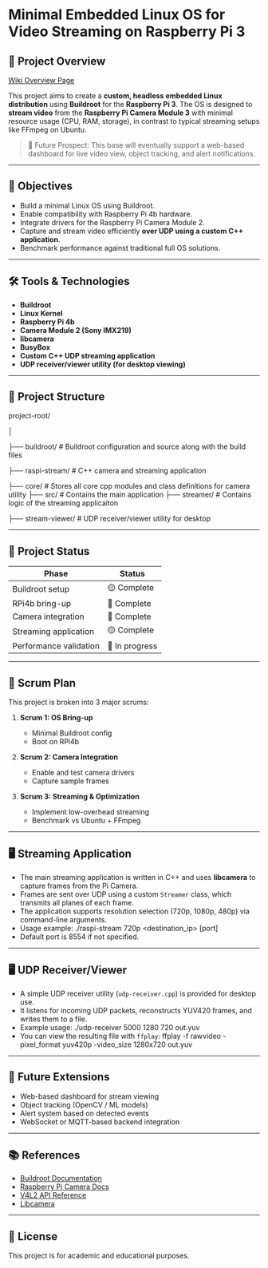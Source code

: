 # Minimal Embedded Linux OS for Video Streaming on Raspberry Pi 3

## 📌 Project Overview

[Wiki Overview Page](https://github.com/Priyanshu-Shah/StreamRoot/wiki/Project-Overview)

This project aims to create a **custom, headless embedded Linux distribution** using **Buildroot** for the **Raspberry Pi 3**. The OS is designed to **stream video** from the **Raspberry Pi Camera Module 3** with minimal resource usage (CPU, RAM, storage), in contrast to typical streaming setups like FFmpeg on Ubuntu.

> 🚀 Future Prospect: This base will eventually support a web-based dashboard for live video view, object tracking, and alert notifications.

---

## 🎯 Objectives

- Build a minimal Linux OS using Buildroot.
- Enable compatibility with Raspberry Pi 4b hardware.
- Integrate drivers for the Raspberry Pi Camera Module 2.
- Capture and stream video efficiently **over UDP using a custom C++ application**.
- Benchmark performance against traditional full OS solutions.

---

## 🛠️ Tools & Technologies

- **Buildroot**
- **Linux Kernel**
- **Raspberry Pi 4b**
- **Camera Module 2 (Sony IMX219)**
- **libcamera**
- **BusyBox**
- **Custom C++ UDP streaming application**
- **UDP receiver/viewer utility (for desktop viewing)**

---

## 📁 Project Structure

project-root/

│

├── buildroot/ # Buildroot configuration and source along with the build files 

├── raspi-stream/ # C++ camera and streaming application

   ├── core/ # Stores all core cpp modules and class definitions for camera utility
   ├── src/ # Contains the main application
   ├── streamer/ # Contains logic of the streaming applicaiton

├── stream-viewer/ # UDP receiver/viewer utility for desktop



---

## 🚦 Project Status

| Phase                  | Status   |
|------------------------|----------|
| Buildroot setup        | 🟡 Complete |
| RPi4b bring-up          | 🔲 Complete |
| Camera integration     | 🔲 Complete |
| Streaming application  | 🟡 Complete |
| Performance validation | 🔲 In progress |

---

## 📅 Scrum Plan

This project is broken into 3 major scrums:

1. **Scrum 1: OS Bring-up**  
   - Minimal Buildroot config  
   - Boot on RPi4b

2. **Scrum 2: Camera Integration**  
   - Enable and test camera drivers  
   - Capture sample frames  

3. **Scrum 3: Streaming & Optimization**  
   - Implement low-overhead streaming  
   - Benchmark vs Ubuntu + FFmpeg  

---

## 🖥️ Streaming Application

- The main streaming application is written in C++ and uses **libcamera** to capture frames from the Pi Camera.
- Frames are sent over UDP using a custom `Streamer` class, which transmits all planes of each frame.
- The application supports resolution selection (720p, 1080p, 480p) via command-line arguments.
- Usage example: ./raspi-stream 720p <destination_ip> [port]
- Default port is 8554 if not specified.

---

## 🖥️ UDP Receiver/Viewer

- A simple UDP receiver utility (`udp-receiver.cpp`) is provided for desktop use.
- It listens for incoming UDP packets, reconstructs YUV420 frames, and writes them to a file.
- Example usage: ./udp-receiver 5000 1280 720 out.yuv
- You can view the resulting file with `ffplay`: ffplay -f rawvideo -pixel_format yuv420p -video_size 1280x720 out.yuv

---

## 📌 Future Extensions

- Web-based dashboard for stream viewing
- Object tracking (OpenCV / ML models)
- Alert system based on detected events
- WebSocket or MQTT-based backend integration

---

## 📚 References

- [Buildroot Documentation](https://buildroot.org/docs.html)
- [Raspberry Pi Camera Docs](https://www.raspberrypi.com/documentation/accessories/camera.html)
- [V4L2 API Reference](https://linuxtv.org/downloads/v4l-dvb-apis/)
- [Libcamera](https://libcamera.org/)

---

## 📜 License

This project is for academic and educational purposes.